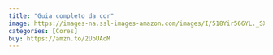 ```yaml
---
title: "Guia completo da cor"
image: https://images-na.ssl-images-amazon.com/images/I/518Yir566YL._SX454_BO1,204,203,200_.jpg
categories: [Cores]
buy: https://amzn.to/2UbUAoM
---
```

